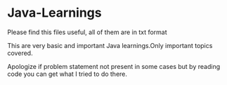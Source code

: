 # Java-Learnings


Please find this files useful, all of them are in txt format

This are very basic and important Java learnings.Only important topics covered.


Apologize if problem statement not present in some cases but by reading code you can get what I tried to do there.
